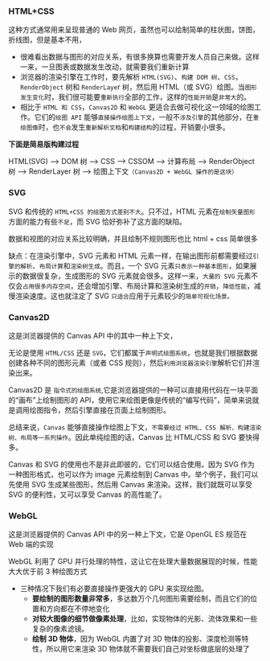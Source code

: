 ### HTML+CSS

这种方式通常用来呈现普通的 Web 网页，虽然也可以绘制简单的柱状图，饼图，折线图，但是基本不用，

- 很难看出数据与图形的对应关系，有很多换算也需要开发人员自己来做。这样一来，一旦图表或数据发生改动，就需要我们重新计算
- 浏览器的渲染引擎在工作时，要先解析 `HTML(SVG)`、`构建 DOM 树`、`CSS`，`RenderObject` 树和 `RenderLaye`r 树，然后用 HTML（或 SVG）绘图。当`图形发生变化`时，我们很可能要`重新执行`全部的工作，这样的`性能开销`是`非常大`的。
- 相比于 `HTML 和 CSS`，`Canvas2D` 和 `WebGL` 更适合去做可视化这一领域的绘图工作。它们的`绘图 API` 能够`直接操作绘图上下文`，一般不`涉及引擎`的其他部分，在`重绘图像`时，也`不会`发生`重新解析文档`和`构建结构`的过程，开销要小很多。


**下面是简易版构建过程**

HTML(SVG)  -->  DOM 树  --> CSS --> CSSOM -->  计算布局  --> RenderObject 树  -->  RenderLayer 树 --> 绘图上下文`（Canvas2D + WebGL 操作的是这块）`

    

### SVG

SVG 和传统的 `HTML+CSS 的绘图方式差别不大`。只不过，HTML 元素在`绘制矢量图形`方面的能力有些`不足`，而 SVG 恰好弥补了这方面的缺陷。

数据和视图的对应关系比较明确，并且绘制不规则图形也比 html + css 简单很多

缺点：在渲染引擎中，SVG 元素和 HTML 元素一样，在输出图形前都需要经过`引擎的解析`、`布局计算`和`渲染树生成`。而且，一个 SVG 元素`只表示一种基本图形`，如果展示的数据很复杂，生成图形的 SVG 元素就会很多。这样一来，`大量的 SVG` 元素不仅会`占用很多内存空间`，还会增加引擎、布局计算和渲染树生成的`开销`，`降低性能`，减慢渲染速度。这也就注定了 SVG `只适合`应用于元素较少的`简单可视化场景。`

### Canvas2D

这是浏览器提供的 Canvas API 中的其中一种上下文，

无论是使用 `HTML/CSS` 还是 `SVG`，它们都属于`声明式绘图系统`，也就是我们根据数据创建各种不同的图形元素（或者 CSS 规则），然后`利用浏览器渲染引擎`解析它们并渲染出来。

Canvas2D 是 `指令式的绘图系统`,它是浏览器提供的一种可以直接用代码在一块平面的“画布”上绘制图形的 API，使用它来绘图更像是传统的“编写代码”，简单来说就是调用绘图指令，然后引擎直接在页面上绘制图形。

总结来说，`Canvas` 能够直接操作绘图上下文，`不需要经过 HTML、CSS 解析、构建渲染树、布局等一系列操作`。因此单纯绘图的话，Canvas 比 HTML/CSS 和 SVG 要快得多。

Canvas 和 SVG 的使用也不是非此即彼的，它们可以结合使用。因为 SVG 作为一种图形格式，也可以作为 image 元素绘制到 Canvas 中。举个例子，我们可以先使用 SVG 生成某些图形，然后用 Canvas 来渲染。这样，我们就既可以享受 SVG 的便利性，又可以享受 Canvas 的高性能了。

### WebGL

这是浏览器提供的 Canvas API 中的另一种上下文，它是 OpenGL ES 规范在 Web 端的实现

WebGL 利用了 GPU 并行处理的特性，这让它在处理大量数据展现的时候，性能大大优于前 3 种绘图方式

- 三种情况下我们有必要直接操作更强大的 GPU 来实现绘图。
  - **要绘制的图形数量非常多**，多达数万个几何图形需要绘制，而且它们的位置和方向都在不停地变化
  - **对较大图像的细节做像素处理**，比如，实现物体的光影、流体效果和一些复杂的像素滤镜。
  - **绘制 3D 物体**，因为 WebGL 内置了对 3D 物体的投影、深度检测等特性，所以用它来渲染 3D 物体就不需要我们自己对坐标做底层的处理了
